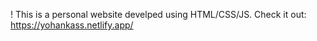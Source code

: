 ! This is a personal website develped using HTML/CSS/JS. 
Check it out: https://yohankass.netlify.app/

